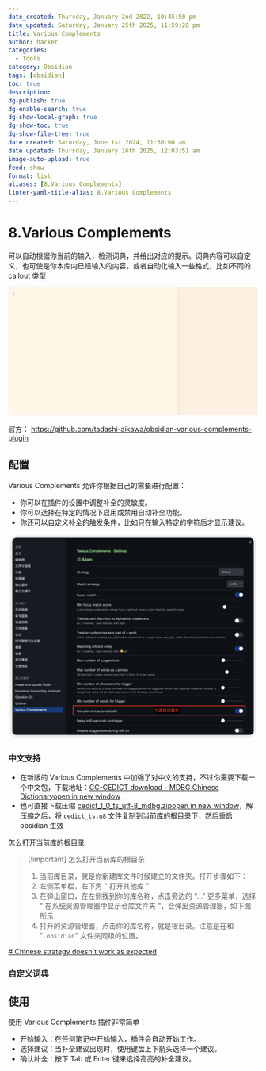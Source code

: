 ```yaml
---
date_created: Thursday, January 2nd 2022, 10:45:50 pm
date_updated: Saturday, January 25th 2025, 11:59:28 pm
title: Various Complements
author: hacket
categories:
  - Tools
category: Obsidian
tags: [obsidian]
toc: true
description: 
dg-publish: true
dg-enable-search: true
dg-show-local-graph: true
dg-show-toc: true
dg-show-file-tree: true
date created: Saturday, June 1st 2024, 11:30:00 am
date updated: Thursday, January 16th 2025, 12:03:51 am
image-auto-upload: true
feed: show
format: list
aliases: [8.Various Complements]
linter-yaml-title-alias: 8.Various Complements
---
```


# 8.Various Complements

可以自动根据你当前的输入，检测词典，并给出对应的提示。词典内容可以自定义，也可使是你本库内已经输入的内容。或者自动化输入一些格式，比如不同的 callout 类型

![|600](https://raw.githubusercontent.com/hacket/ObsidianOSS/master/obsidian/various-complements.gif)

官方： <https://github.com/tadashi-aikawa/obsidian-various-complements-plugin>

## 配置

Various Complements 允许你根据自己的需要进行配置：

- 你可以在插件的设置中调整补全的灵敏度。
- 你可以选择在特定的情况下启用或禁用自动补全功能。
- 你还可以自定义补全的触发条件，比如只在输入特定的字符后才显示建议。

![image.png](https://raw.githubusercontent.com/hacket/ObsidianOSS/master/obsidian/20240223142800.png)

### 中文支持

- 在新版的 Various Complements 中加强了对中文的支持，不过你需要下载一个中文包，下载地址：[CC-CEDICT download - MDBG Chinese Dictionaryopen in new window](https://www.mdbg.net/chinese/dictionary?page=cc-cedict)
- 也可直接下载压缩 [cedict_1_0_ts_utf-8_mdbg.zipopen in new window](https://www.mdbg.net/chinese/export/cedict/cedict_1_0_ts_utf-8_mdbg.zip)，解压缩之后，将 `cedict_ts.u8` 文件复制到当前库的根目录下，然后重启 obsidian 生效

怎么打开当前库的根目录

> [!important] 怎么打开当前库的根目录
>
> 1. 当前库目录，就是你新建库文件时候建立的文件夹。打开步骤如下：
> 2. 左侧菜单栏，左下角 " 打开其他库 "
> 3. 在弹出窗口，在左侧找到你的库名称，点击旁边的 "…" 更多菜单，选择 " 在系统资源管理器中显示仓库文件夹 "，会弹出资源管理器，如下图所示
> 4. 打开的资源管理器，点击你的库名称，就是根目录。注意是在和 "`.obsidian`" 文件夹同级的位置。

[# Chinese strategy doesn't work as expected](https://github.com/tadashi-aikawa/obsidian-various-complements-plugin/issues/137)

### 自定义词典

## 使用

使用 Various Complements 插件非常简单：

- 开始输入：在任何笔记中开始输入，插件会自动开始工作。
- 选择建议：当补全建议出现时，使用键盘上下箭头选择一个建议。
- 确认补全：按下 Tab 或 Enter 键来选择高亮的补全建议。
